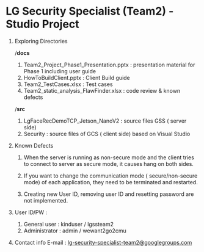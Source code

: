 # LG Security Specialist (Team2) - Studio Project


1. Exploring Directories

    /**docs**
      1) Team2_Project_Phase1_Presentation.pptx : presentation material for Phase 1 including user guide
      2) HowToBuildClient.pptx : Client Build guide
      3) Team2_TestCases.xlsx : Test cases
      4) Team2_static_analysis_FlawFinder.xlsx :  code review & known defects 

    /**src**
    1) LgFaceRecDemoTCP_Jetson_NanoV2 : source files GSS ( server side)
    2) Security : source files of GCS ( client side) based on Visual Studio

    

2. Known Defects

    1)  When the server is running as non-secure mode and the client tries to connect to server as secure mode, it causes hang on both sides.

    2) If you want to change the communication mode ( secure/non-secure mode) of each application,  they need to be terminated and restarted.

    3) Creating new User ID, removing user ID and resetting password are not implemented.     

    

3. User ID/PW : 

    1) General user : kinduser / lgssteam2
    2) Administrator : admin / wewant2go2cmu

    

4. Contact info
    E-mail : lg-security-specialist-team2@googlegroups.com

